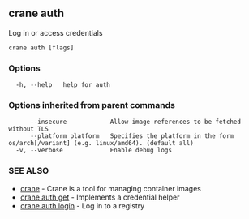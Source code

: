 ## crane auth

Log in or access credentials

```
crane auth [flags]
```

### Options

```
  -h, --help   help for auth
```

### Options inherited from parent commands

```
      --insecure            Allow image references to be fetched without TLS
      --platform platform   Specifies the platform in the form os/arch[/variant] (e.g. linux/amd64). (default all)
  -v, --verbose             Enable debug logs
```

### SEE ALSO

* [crane](crane.md)	 - Crane is a tool for managing container images
* [crane auth get](crane_auth_get.md)	 - Implements a credential helper
* [crane auth login](crane_auth_login.md)	 - Log in to a registry

